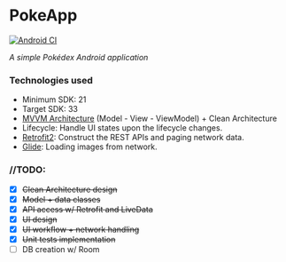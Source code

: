 # PokeApp
[![Android CI](https://github.com/JoseCTe/PokeApp/actions/workflows/android.yml/badge.svg?branch=main)](https://github.com/JoseCTe/PokeApp/actions/workflows/android.yml)

_A simple Pokédex Android application_

### Technologies used
- Minimum SDK: 21
- Target SDK: 33
- [MVVM Architecture](https://en.wikipedia.org/wiki/Model%E2%80%93view%E2%80%93viewmodel) (Model - View - ViewModel) + Clean Architecture
- Lifecycle: Handle UI states upon the lifecycle changes.
- [Retrofit2](https://github.com/square/retrofit): Construct the REST APIs and paging network data.
- [Glide](https://github.com/bumptech/glide): Loading images from network.

### //TODO:
- [x] ~~Clean Architecture design~~
- [x] ~~Model + data classes~~
- [x] ~~API access w/ Retrofit and LiveData~~
- [x] ~~UI design~~
- [x] ~~UI workflow + network handling~~
- [x] ~~Unit tests implementation~~
- [ ] DB creation w/ Room
